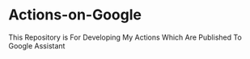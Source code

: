 # Actions-on-Google
This Repository is For Developing My Actions Which Are Published To Google Assistant
